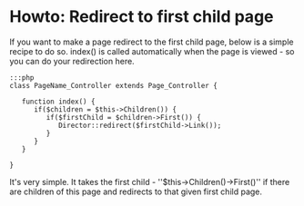 # Howto: Redirect to first child page

If you want to make a page redirect to the first child page, below is a simple recipe to do so. index() is called automatically when the page is viewed - so you can do your redirection here.

	:::php
	class PageName_Controller extends Page_Controller {
	
	   function index() {
	      if($children = $this->Children()) {
	         if($firstChild = $children->First()) {
	            Director::redirect($firstChild->Link());	
	         }
	      }
	   }
	
	}


It's very simple. It takes the first child - ''$this->Children()->First()'' if there are children of this page and redirects to that given first child page.